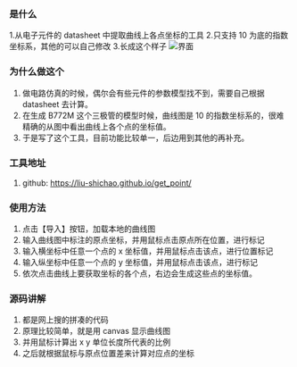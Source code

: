 ### 是什么
1.从电子元件的 datasheet 中提取曲线上各点坐标的工具
2.只支持 10 为底的指数坐标系，其他的可以自己修改
3.长成这个样子
![界面](https://gitee.com/chenqidianzi/pictures/raw/master/get-point/demo.png)




### 为什么做这个
1. 做电路仿真的时候，偶尔会有些元件的参数模型找不到，需要自己根据 datasheet 去计算。
2. 在生成 B772M 这个三极管的模型时候，曲线图是 10 的指数坐标系的，很难精确的从图中看出曲线上各个点的坐标值。
3. 于是写了这个工具，目前功能比较单一，后边用到其他的再补充。

### 工具地址
1. github: https://liu-shichao.github.io/get_point/


### 使用方法
1. 点击【导入】按钮，加载本地的曲线图
2. 输入曲线图中标注的原点坐标，并用鼠标点击原点所在位置，进行标记
3. 输入横坐标中任意一个点的 x 坐标值，并用鼠标点击该点，进行位置标记
4. 输入纵坐标中任意一个点的 y 坐标值，并用鼠标点击该点，进行标记
5. 依次点击曲线上要获取坐标的各个点，右边会生成这些点的坐标值。

### 源码讲解
1. 都是网上搜的拼凑的代码
2. 原理比较简单，就是用 canvas 显示曲线图
3. 并用鼠标计算出 x y 单位长度所代表的比例
4. 之后就根据鼠标与原点位置差来计算对应点的坐标